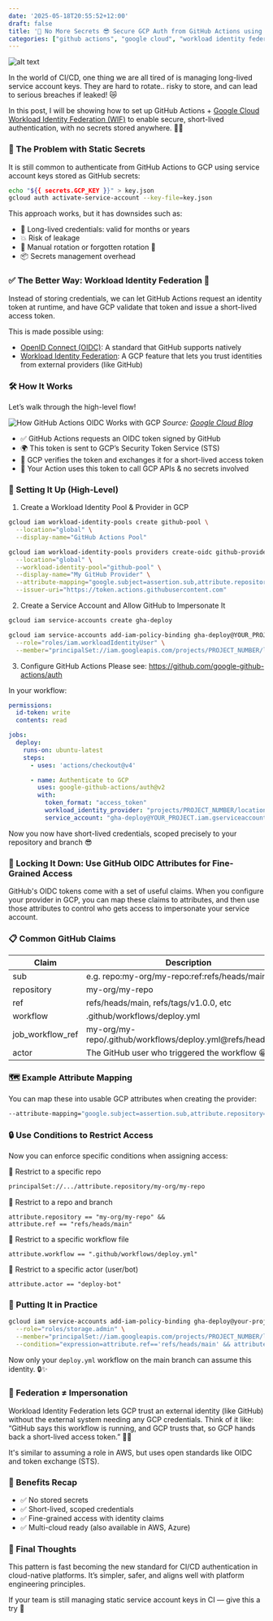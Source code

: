 ```yaml
---
date: '2025-05-18T20:55:52+12:00'
draft: false
title: '🔐 No More Secrets 😎 Secure GCP Auth from GitHub Actions using Workload Identity Federation'
categories: ["github actions", "google cloud", "workload identity federation", "tips", "security", "auth", "software engineers"]
---
```


![alt text](/assets/images/eevee-charizard-secure-cloud-auth.png)

In the world of CI/CD, one thing we are all tired of is managing long-lived service account keys. 
They are hard to rotate.. risky to store, and can lead to serious breaches if leaked! 😿

In this post, I will be showing how to set up GitHub Actions + [Google Cloud Workload Identity Federation (WIF)](https://cloud.google.com/iam/docs/workload-identity-federation) to enable secure, short-lived authentication, with no secrets stored anywhere. 🚫🔑

### 🚨 The Problem with Static Secrets
It is still common to authenticate from GitHub Actions to GCP using service account keys stored as GitHub secrets:

```bash
echo "${{ secrets.GCP_KEY }}" > key.json
gcloud auth activate-service-account --key-file=key.json
```

This approach works, but it has downsides such as:

- 🔑 Long-lived credentials: valid for months or years
- 💥 Risk of leakage
- 🔁 Manual rotation or forgotten rotation 😬
- 📦 Secrets management overhead

### ✅ The Better Way: Workload Identity Federation 💌

Instead of storing credentials, we can let GitHub Actions request an identity token at runtime, and have GCP validate that token and issue a short-lived access token.

This is made possible using:

- [OpenID Connect (OIDC)](https://docs.github.com/en/actions/security-for-github-actions/security-hardening-your-deployments/about-security-hardening-with-openid-connect): A standard that GitHub supports natively
- [Workload Identity Federation](https://cloud.google.com/iam/docs/workload-identity-federation): A GCP feature that lets you trust identities from external providers (like GitHub)

### 🛠️ How It Works

Let’s walk through the high-level flow!

![How GitHub Actions OIDC Works with GCP](https://storage.googleapis.com/gweb-cloudblog-publish/images/2_GitHub_Actions.max-1100x1100.jpg)
*Source: [Google Cloud Blog](https://cloud.google.com/blog/products/identity-security/enabling-keyless-authentication-from-github-actions)*

- ✅ GitHub Actions requests an OIDC token signed by GitHub
- 🌍 This token is sent to GCP’s Security Token Service (STS)
- 🔐 GCP verifies the token and exchanges it for a short-lived access token
- 🚀 Your Action uses this token to call GCP APIs & no secrets involved

### 🧩 Setting It Up (High-Level)
1. Create a Workload Identity Pool & Provider in GCP

```bash
gcloud iam workload-identity-pools create github-pool \
  --location="global" \
  --display-name="GitHub Actions Pool"

gcloud iam workload-identity-pools providers create-oidc github-provider \
  --location="global" \
  --workload-identity-pool="github-pool" \
  --display-name="My GitHub Provider" \
  --attribute-mapping="google.subject=assertion.sub,attribute.repository=assertion.repository" \
  --issuer-uri="https://token.actions.githubusercontent.com"
```

2. Create a Service Account and Allow GitHub to Impersonate It

```bash
gcloud iam service-accounts create gha-deploy

gcloud iam service-accounts add-iam-policy-binding gha-deploy@YOUR_PROJECT.iam.gserviceaccount.com \
  --role="roles/iam.workloadIdentityUser" \
  --member="principalSet://iam.googleapis.com/projects/PROJECT_NUMBER/locations/global/workloadIdentityPools/github-pool/attribute.repository/my-org/my-repo"
```

3. Configure GitHub Actions
Please see: https://github.com/google-github-actions/auth

In your workflow:

```yaml
permissions:
  id-token: write
  contents: read

jobs:
  deploy:
    runs-on: ubuntu-latest
    steps:
      - uses: 'actions/checkout@v4'

      - name: Authenticate to GCP
        uses: google-github-actions/auth@v2
        with:
          token_format: "access_token"
          workload_identity_provider: "projects/PROJECT_NUMBER/locations/global/workloadIdentityPools/github-pool/providers/github-provider"
          service_account: "gha-deploy@YOUR_PROJECT.iam.gserviceaccount.com"
```

Now you now have short-lived credentials, scoped precisely to your repository and branch 😎

### 🔐 Locking It Down: Use GitHub OIDC Attributes for Fine-Grained Access
GitHub's OIDC tokens come with a set of useful claims. When you configure your provider in GCP, you can map these claims to attributes, and then use those attributes to control who gets access to impersonate your service account.

### 📋 Common GitHub Claims

| Claim            | Description                                                      |
|------------------|------------------------------------------------------------------|
| sub              | e.g. repo:my-org/my-repo:ref:refs/heads/main                     |
| repository       | my-org/my-repo                                                   |
| ref              | refs/heads/main, refs/tags/v1.0.0, etc                           |
| workflow         | .github/workflows/deploy.yml                                     |
| job_workflow_ref | my-org/my-repo/.github/workflows/deploy.yml@refs/heads/main      |
| actor            | The GitHub user who triggered the workflow  😁                  |

### 🗺️ Example Attribute Mapping

You can map these into usable GCP attributes when creating the provider:

```bash
--attribute-mapping="google.subject=assertion.sub,attribute.repository=assertion.repository,attribute.ref=assertion.ref,attribute.workflow=assertion.workflow,attribute.actor=assertion.actor"
```

### 🔒 Use Conditions to Restrict Access

Now you can enforce specific conditions when assigning access:

🌟 Restrict to a specific repo
```bash
principalSet://.../attribute.repository/my-org/my-repo
```

🌟 Restrict to a repo and branch
```hcl
attribute.repository == "my-org/my-repo" &&
attribute.ref == "refs/heads/main"
```

🌟 Restrict to a specific workflow file
```hcl
attribute.workflow == ".github/workflows/deploy.yml"
```

🌟 Restrict to a specific actor (user/bot)
```hcl
attribute.actor == "deploy-bot"
```

### 🧱 Putting It in Practice
```bash
gcloud iam service-accounts add-iam-policy-binding gha-deploy@your-project.iam.gserviceaccount.com \
  --role="roles/storage.admin" \
  --member="principalSet://iam.googleapis.com/projects/PROJECT_NUMBER/locations/global/workloadIdentityPools/github-pool/attribute.repository/my-org/my-repo" \
  --condition="expression=attribute.ref=='refs/heads/main' && attribute.workflow=='.github/workflows/deploy.yml'"
```

Now only your `deploy.yml` workflow on the main branch can assume this identity. 🔒✨

### 🧠 Federation ≠ Impersonation
Workload Identity Federation lets GCP trust an external identity (like GitHub) without the external system needing any GCP credentials. Think of it like: “GitHub says this workflow is running, and GCP trusts that, so GCP hands back a short-lived access token.” 🤝🏻

It's similar to assuming a role in AWS, but uses open standards like OIDC and token exchange (STS).

### 🎯 Benefits Recap
- ✅ No stored secrets
- ✅ Short-lived, scoped credentials
- ✅ Fine-grained access with identity claims
- ✅ Multi-cloud ready (also available in AWS, Azure)

### 🙌 Final Thoughts
This pattern is fast becoming the new standard for CI/CD authentication in cloud-native platforms. It’s simpler, safer, and aligns well with platform engineering principles.

If your team is still managing static service account keys in CI — give this a try 🚀